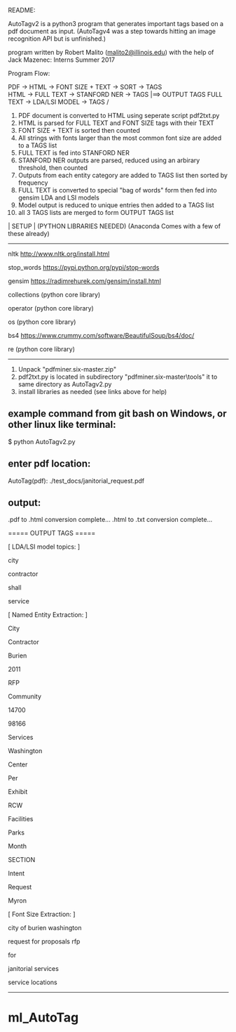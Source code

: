 README:

AutoTagv2 is a python3 program that generates important tags based on a pdf document as input.
(AutoTagv4 was a step towards hitting an image recognition API but is unfinished.)

program written by Robert Malito (malito2@illinois.edu) with the help of Jack Mazenec: Interns Summer 2017


Program Flow:

PDF ->  HTML -> FONT SIZE + TEXT -> SORT ->   TAGS \
        HTML -> FULL TEXT -> STANFORD NER ->  TAGS  |==> OUTPUT TAGS
                FULL TEXT -> LDA/LSI MODEL -> TAGS /

1) PDF document is converted to HTML using seperate script pdf2txt.py
2) HTML is parsed for FULL TEXT and FONT SIZE tags with their TEXT
3) FONT SIZE + TEXT is sorted then counted
4) All strings with fonts larger than the most common font size are added to a TAGS list
5) FULL TEXT is fed into STANFORD NER
6) STANFORD NER outputs are parsed, reduced using an arbirary threshold, then counted
7) Outputs from each entity category are added to TAGS list then sorted by frequency
8) FULL TEXT is converted to special "bag of words" form then fed into gensim LDA and LSI models
9) Model output is reduced to unique entries then added to a TAGS list
10) all 3 TAGS lists are merged to form OUTPUT TAGS list


| SETUP |
(PYTHON LIBRARIES NEEDED) (Anaconda Comes with a few of these already)

------------------

nltk		http://www.nltk.org/install.html

stop_words	https://pypi.python.org/pypi/stop-words

gensim		https://radimrehurek.com/gensim/install.html

collections	(python core library) 

operator	(python core library)

os		(python core library)

bs4		https://www.crummy.com/software/BeautifulSoup/bs4/doc/

re		(python core library)

------------------

1) Unpack "pdfminer.six-master.zip" 
2) pdf2txt.py is located in subdirectory "pdfminer.six-master\tools" it to same directory as AutoTagv2.py
3) install libraries as needed (see links above for help)




example command from git bash on Windows, or other linux like terminal:	
------------------

$ python AutoTagv2.py

enter pdf location:
------------------

AutoTag(pdf): ./test_docs/janitorial_request.pdf


output:
------------------

.pdf to .html conversion complete...
.html to .txt conversion complete...




===== OUTPUT TAGS =====


[ LDA/LSI model topics: ]

city

contractor

shall

service

[ Named Entity Extraction: ]

City

Contractor

Burien

2011

RFP

Community

14700

98166

Services

Washington

Center

Per

Exhibit

RCW

Facilities

Parks

Month

SECTION

Intent

Request

Myron

[ Font Size Extraction: ]

city of burien washington

request for proposals rfp

for

janitorial services

service locations

-------------------

# ml_AutoTag
